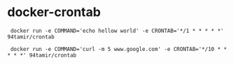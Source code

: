 # docker-crontab
```
 docker run -e COMMAND='echo hellow world' -e CRONTAB='*/1 * * * * *' 94tamir/crontab
```

```
 docker run -e COMMAND='curl -m 5 www.google.com' -e CRONTAB='*/10 * * * * *' 94tamir/crontab
```
 
